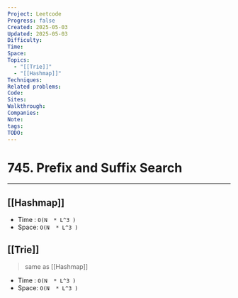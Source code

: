 ```yaml
---
Project: Leetcode
Progress: false
Created: 2025-05-03
Updated: 2025-05-03
Difficulty: 
Time: 
Space: 
Topics:
  - "[[Trie]]"
  - "[[Hashmap]]"
Techniques: 
Related problems: 
Code: 
Sites: 
Walkthrough: 
Companies: 
Note: 
tags: 
TODO: 
---
```

# 745. Prefix and Suffix Search
---
## [[Hashmap]]
- Time : `O(N  * L^3 )`
- Space: `O(N  * L^3 )`


## [[Trie]]
> same as [[Hashmap]]
- Time : `O(N  * L^3 )`
- Space: `O(N  * L^3 )`